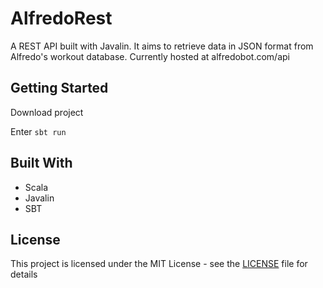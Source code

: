 # AlfredoRest

A REST API built with Javalin. It aims to retrieve data in JSON format from Alfredo's workout database.
Currently hosted at alfredobot.com/api


## Getting Started

Download project

Enter `sbt run`

## Built With

* Scala
* Javalin
* SBT

## License

This project is licensed under the MIT License - see the [LICENSE](LICENSE) file for details
